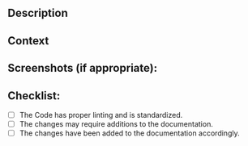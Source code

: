 <!--- Provide a general summary of your changes in the Title above -->

## Description
<!--- Describe your changes in detail -->

## Context
<!--- Why is this change required? What problem does it solve? -->
<!--- If it fixes an open issue, please link to the issue here. -->


## Screenshots (if appropriate):
<!--- Please add the images if necessary displaying proper execution. -->

## Checklist:
<!--- Go over all the following points, and put an `x` in all the boxes that apply. -->
<!--- If you're unsure about any of these, don't hesitate to ask. We're here to help! -->
- [ ] The Code has proper linting and is standardized.
- [ ] The changes may require additions to the documentation.
- [ ] The changes have been added to the documentation accordingly.